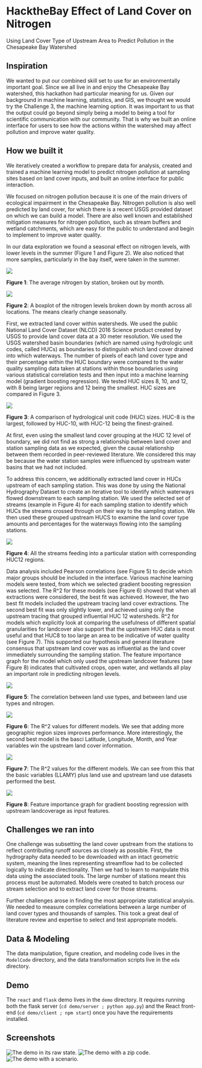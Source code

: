 # HacktheBay Effect of Land Cover on Nitrogen
Using Land Cover Type of Upstream Area to Predict Pollution in the Chesapeake Bay Watershed

## Inspiration

We wanted to put our combined skill set to use for an environmentally important goal. Since we all live in and enjoy the Chesapeake 
Bay watershed, this hackathon had particular meaning for us. Given our background in machine learning, statistics, and GIS, we thought 
we would try the Challenge 3, the machine learning option. It was important to us that the output could go beyond simply being a model 
to being a tool for scientific communication with our community. That is why we built an online interface for users to see how the 
actions within the watershed may affect pollution and improve water quality.

## How we built it

We iteratively created a workflow to prepare data for analysis, created and trained a machine learning model to predict nitrogen
 pollution at sampling sites based on land cover inputs, and built an online interface for public interaction.

We focused on nitrogen pollution because it is one of the main drivers of ecological impairment in the Chesapeake Bay. Nitrogen 
pollution is also well predicted by land cover, for which there is a recent USGS provided dataset on which we can build a model. 
There are also well known and established mitigation measures for nitrogen pollution, such as stream buffers and wetland catchments, 
which are easy for the public to understand and begin to implement to improve water quality.

In our data exploration we found a seasonal effect on nitrogen levels, with lower levels in the summer (Figure 1 and Figure 2). 
We also noticed that more samples, particularly in the bay itself, were taken in the summer.

![](screenshots/Copy%20of%20aveN_sampLocations_months.jpg)

**Figure 1**: The average nitrogen by station, broken out by month.

![](screenshots/Copy%20of%20month_boxplot.jpg)

**Figure 2**: A boxplot of the nitrogen levels broken down by month across all locations. The means clearly change seasonally.

First, we extracted land cover within watersheds. We used the public National Land Cover Dataset (NLCD) 2016 Science product 
created by USGS to provide land cover data at a 30 meter resolution. We used the USGS watershed basin boundaries (which are named 
using hydrologic unit codes, called HUCs) as boundaries to distinguish which land cover drained into which waterways. The number 
of pixels of each land cover type and their percentage within the HUC boundary were compared to the water quality sampling data taken 
at stations within those boundaries using various statistical correlation tests and then input into a machine learning model (gradient 
boosting regression). We tested HUC sizes 8, 10, and 12, with 8 being larger regions and 12 being the smallest. HUC sizes are compared
in Figure 3.

![](screenshots/chesapeake_withDC.PNG)

**Figure 3**: A comparison of hydrological unit code (HUC) sizes. HUC-8 is the largest, followed by HUC-10, with HUC-12 being the 
finest-grained.

At first, even using the smallest land cover grouping at the HUC 12 level of boundary, we did not find as strong a relationship between 
land cover and station sampling data as we expected, given the causal relationship between them recorded in peer-reviewed literature. 
We considered this may be because the water station samples were influenced by upstream water basins that we had not included.

To address this concern, we additionally extracted land cover in HUCs upstream of each sampling station. This was done by using the 
National Hydrography Dataset to create an iterative tool to identify which waterways flowed downstream to each sampling station. We 
used the selected set of streams (example in Figure 4) for each sampling station to identify which HUCs the streams crossed through on their 
way to the sampling station. We then used these grouped upstream HUCS to examine the land cover type amounts and percentages for the 
waterways flowing into the sampling stations.

![](screenshots/streamFlow_wLabel.png)

**Figure 4**: All the streams feeding into a particular station with corresponding HUC12 regions.

Data analysis included Pearson correlations (see Figure 5) to decide which major groups should be included in the interface. Various 
machine learning models were tested, from which we selected gradient boosting regression was selected. The R^2 for these models 
(see Figure 6) showed that when all extractions were considered, the best fit was achieved. However, the two best fit models included 
the upstream tracing land cover extractions. The second best fit was only slightly lower, and achieved using only the upstream tracing 
that grouped influential HUC 12 watersheds. R^2 for models which explicitly look at comparing the usefulness of different spatial 
granularities for landcover also support that the upstream HUC data is most useful and that HUC8 to too large an area to be indicative of 
water quality (see Figure 7). This supported our hypothesis and general literature consensus that upstream land cover was as influential 
as the land cover immediately surrounding the sampling station. The feature importance graph for the model which only used the upstream
landcover features (see Figure 8) indicates that cultivated crops, open water, and wetlands all play an important role in predicting nitrogen levels.

![](screenshots/correlationStream_corrrect.jpg)

**Figure 5**: The correlation between land use types, and between land use types and nitrogen.

![](screenshots/R2_table.jpg)

**Figure 6**: The R^2 values for different models. We see that adding more geographic region sizes improves performance. More interestingly,
the second best model is the basci Latitude, Longitude, Month, and Year variables win the upstream land cover information.

![](screenshots/Copy%20of%20results2.jpg)

**Figure 7**: The R^2 values for the different models. We can see from this that the basic variables (LLAMY) plus land use and upstream land use datasets performed the best.

![](screenshots/Copy%20of%20varImportance_upstreamHUCs_edited.jpg)

**Figure 8**: Feature importance graph for gradient boosting regression with upstream landcoverage as input features.

## Challenges we ran into

One challenge was subsetting the land cover upstream from the stations to reflect contributing runoff sources as closely as possible. 
First, the hydrography data needed to be downloaded with an intact geometric system, meaning the lines representing streamflow had to 
be collected logically to indicate directionality. Then we had to learn to manipulate this data using the associated tools. The large 
number of stations meant this process must be automated. Models were created to batch process our stream selection and to extract land 
cover for those streams.

Further challenges arose in finding the most appropriate statistical analysis. We needed to measure complex correlations between a large 
number of land cover types and thousands of samples. This took a great deal of literature review and expertise to select and test 
appropriate models.

## Data & Modeling

The data manipulation, figure creation, and modeling code lives in the `ModelCode` directory, and the data transformation scripts live in the `eda` directory.

## Demo

The `react` and `flask` demo lives in the `demo` directory.
It requires running both the flask server (`cd demo/server ; python app.py`) and the React front-end (`cd demo/client ; npm start`) once you have the requirements installed.

## Screenshots

![The demo in its raw state.](screenshots/starting.png)
![The demo with a zip code.](screenshots/farmland.png)
![The demo with a scenario.](screenshots/reforesting.png)

